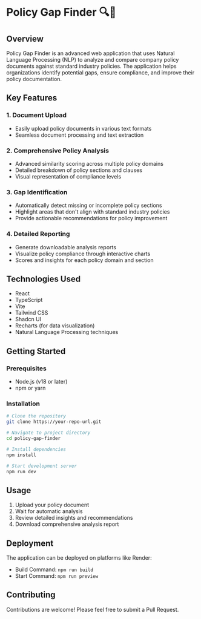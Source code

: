 
# Policy Gap Finder 🔍📄

## Overview

Policy Gap Finder is an advanced web application that uses Natural Language Processing (NLP) to analyze and compare company policy documents against standard industry policies. The application helps organizations identify potential gaps, ensure compliance, and improve their policy documentation.

## Key Features

### 1. Document Upload
- Easily upload policy documents in various text formats
- Seamless document processing and text extraction

### 2. Comprehensive Policy Analysis
- Advanced similarity scoring across multiple policy domains
- Detailed breakdown of policy sections and clauses
- Visual representation of compliance levels

### 3. Gap Identification
- Automatically detect missing or incomplete policy sections
- Highlight areas that don't align with standard industry policies
- Provide actionable recommendations for policy improvement

### 4. Detailed Reporting
- Generate downloadable analysis reports
- Visualize policy compliance through interactive charts
- Scores and insights for each policy domain and section

## Technologies Used

- React
- TypeScript
- Vite
- Tailwind CSS
- Shadcn UI
- Recharts (for data visualization)
- Natural Language Processing techniques

## Getting Started

### Prerequisites
- Node.js (v18 or later)
- npm or yarn

### Installation
```bash
# Clone the repository
git clone https://your-repo-url.git

# Navigate to project directory
cd policy-gap-finder

# Install dependencies
npm install

# Start development server
npm run dev
```

## Usage

1. Upload your policy document
2. Wait for automatic analysis
3. Review detailed insights and recommendations
4. Download comprehensive analysis report

## Deployment

The application can be deployed on platforms like Render:
- Build Command: `npm run build`
- Start Command: `npm run preview`

## Contributing

Contributions are welcome! Please feel free to submit a Pull Request.



